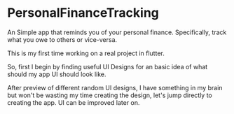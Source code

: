 # PersonalFinanceTracking
An Simple app that reminds you of your personal finance. Specifically, track what you owe to others or vice-versa.

This is my first time working on a real project in flutter.

So, first I begin by finding useful UI Designs for an basic idea of what should my app UI should look like.

After preview of different random UI designs, I have something in my brain but won't be wasting my time creating the design, let's jump directly to creating the app. UI can be improved later on.

